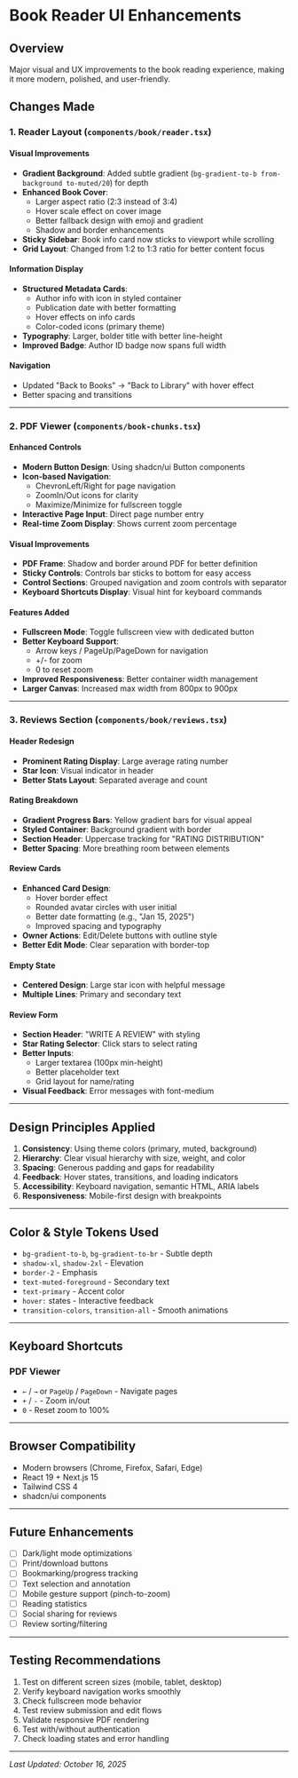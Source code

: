 # Book Reader UI Enhancements

## Overview

Major visual and UX improvements to the book reading experience, making it more modern, polished, and user-friendly.

## Changes Made

### 1. **Reader Layout (`components/book/reader.tsx`)**

#### Visual Improvements

- **Gradient Background**: Added subtle gradient (`bg-gradient-to-b from-background to-muted/20`) for depth
- **Enhanced Book Cover**:
  - Larger aspect ratio (2:3 instead of 3:4)
  - Hover scale effect on cover image
  - Better fallback design with emoji and gradient
  - Shadow and border enhancements
- **Sticky Sidebar**: Book info card now sticks to viewport while scrolling
- **Grid Layout**: Changed from 1:2 to 1:3 ratio for better content focus

#### Information Display

- **Structured Metadata Cards**:
  - Author info with icon in styled container
  - Publication date with better formatting
  - Hover effects on info cards
  - Color-coded icons (primary theme)
- **Typography**: Larger, bolder title with better line-height
- **Improved Badge**: Author ID badge now spans full width

#### Navigation

- Updated "Back to Books" → "Back to Library" with hover effect
- Better spacing and transitions

---

### 2. **PDF Viewer (`components/book-chunks.tsx`)**

#### Enhanced Controls

- **Modern Button Design**: Using shadcn/ui Button components
- **Icon-based Navigation**:
  - ChevronLeft/Right for page navigation
  - ZoomIn/Out icons for clarity
  - Maximize/Minimize for fullscreen toggle
- **Interactive Page Input**: Direct page number entry
- **Real-time Zoom Display**: Shows current zoom percentage

#### Visual Improvements

- **PDF Frame**: Shadow and border around PDF for better definition
- **Sticky Controls**: Controls bar sticks to bottom for easy access
- **Control Sections**: Grouped navigation and zoom controls with separator
- **Keyboard Shortcuts Display**: Visual hint for keyboard commands

#### Features Added

- **Fullscreen Mode**: Toggle fullscreen view with dedicated button
- **Better Keyboard Support**:
  - Arrow keys / PageUp/PageDown for navigation
  - +/- for zoom
  - 0 to reset zoom
- **Improved Responsiveness**: Better container width management
- **Larger Canvas**: Increased max width from 800px to 900px

---

### 3. **Reviews Section (`components/book/reviews.tsx`)**

#### Header Redesign

- **Prominent Rating Display**: Large average rating number
- **Star Icon**: Visual indicator in header
- **Better Stats Layout**: Separated average and count

#### Rating Breakdown

- **Gradient Progress Bars**: Yellow gradient bars for visual appeal
- **Styled Container**: Background gradient with border
- **Section Header**: Uppercase tracking for "RATING DISTRIBUTION"
- **Better Spacing**: More breathing room between elements

#### Review Cards

- **Enhanced Card Design**:
  - Hover border effect
  - Rounded avatar circles with user initial
  - Better date formatting (e.g., "Jan 15, 2025")
  - Improved spacing and typography
- **Owner Actions**: Edit/Delete buttons with outline style
- **Better Edit Mode**: Clear separation with border-top

#### Empty State

- **Centered Design**: Large star icon with helpful message
- **Multiple Lines**: Primary and secondary text

#### Review Form

- **Section Header**: "WRITE A REVIEW" with styling
- **Star Rating Selector**: Click stars to select rating
- **Better Inputs**:
  - Larger textarea (100px min-height)
  - Better placeholder text
  - Grid layout for name/rating
- **Visual Feedback**: Error messages with font-medium

---

## Design Principles Applied

1. **Consistency**: Using theme colors (primary, muted, background)
2. **Hierarchy**: Clear visual hierarchy with size, weight, and color
3. **Spacing**: Generous padding and gaps for readability
4. **Feedback**: Hover states, transitions, and loading indicators
5. **Accessibility**: Keyboard navigation, semantic HTML, ARIA labels
6. **Responsiveness**: Mobile-first design with breakpoints

---

## Color & Style Tokens Used

- `bg-gradient-to-b`, `bg-gradient-to-br` - Subtle depth
- `shadow-xl`, `shadow-2xl` - Elevation
- `border-2` - Emphasis
- `text-muted-foreground` - Secondary text
- `text-primary` - Accent color
- `hover:` states - Interactive feedback
- `transition-colors`, `transition-all` - Smooth animations

---

## Keyboard Shortcuts

### PDF Viewer

- `←` / `→` or `PageUp` / `PageDown` - Navigate pages
- `+` / `-` - Zoom in/out
- `0` - Reset zoom to 100%

---

## Browser Compatibility

- Modern browsers (Chrome, Firefox, Safari, Edge)
- React 19 + Next.js 15
- Tailwind CSS 4
- shadcn/ui components

---

## Future Enhancements

- [ ] Dark/light mode optimizations
- [ ] Print/download buttons
- [ ] Bookmarking/progress tracking
- [ ] Text selection and annotation
- [ ] Mobile gesture support (pinch-to-zoom)
- [ ] Reading statistics
- [ ] Social sharing for reviews
- [ ] Review sorting/filtering

---

## Testing Recommendations

1. Test on different screen sizes (mobile, tablet, desktop)
2. Verify keyboard navigation works smoothly
3. Check fullscreen mode behavior
4. Test review submission and edit flows
5. Validate responsive PDF rendering
6. Test with/without authentication
7. Check loading states and error handling

---

_Last Updated: October 16, 2025_
